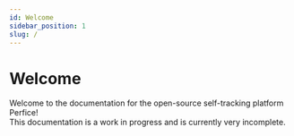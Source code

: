```yaml
---
id: Welcome
sidebar_position: 1
slug: /
---
```


# Welcome
Welcome to the documentation for the open-source self-tracking platform Perfice!  
This documentation is a work in progress and is currently very incomplete.